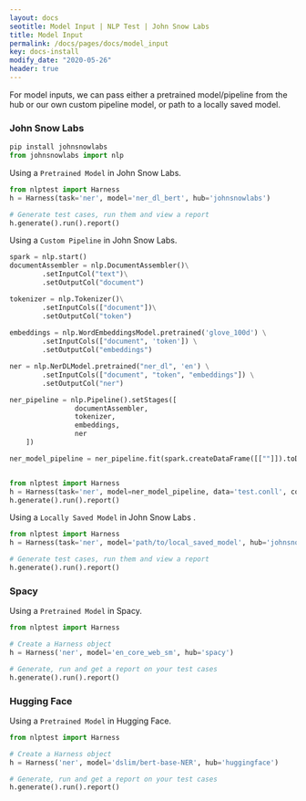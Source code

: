 ```yaml
---
layout: docs
seotitle: Model Input | NLP Test | John Snow Labs
title: Model Input
permalink: /docs/pages/docs/model_input
key: docs-install
modify_date: "2020-05-26"
header: true
---
```


<div class="main-docs" markdown="1"><div class="h3-box" markdown="1">
For model inputs, we can pass either a pretrained model/pipeline from the hub or our own custom pipeline model, or path to a locally saved model.

### John Snow Labs

```python
pip install johnsnowlabs
from johnsnowlabs import nlp
```

Using a `Pretrained Model` in John Snow Labs.

```python
from nlptest import Harness
h = Harness(task='ner', model='ner_dl_bert', hub='johnsnowlabs')

# Generate test cases, run them and view a report
h.generate().run().report()
```

Using a `Custom Pipeline` in John Snow Labs.

```python
spark = nlp.start()
documentAssembler = nlp.DocumentAssembler()\
		.setInputCol("text")\
		.setOutputCol("document")

tokenizer = nlp.Tokenizer()\
		.setInputCols(["document"])\
		.setOutputCol("token")
	
embeddings = nlp.WordEmbeddingsModel.pretrained('glove_100d') \
		.setInputCols(["document", 'token']) \
		.setOutputCol("embeddings")

ner = nlp.NerDLModel.pretrained("ner_dl", 'en') \
		.setInputCols(["document", "token", "embeddings"]) \
		.setOutputCol("ner")

ner_pipeline = nlp.Pipeline().setStages([
				documentAssembler,
				tokenizer,
				embeddings,
				ner
    ])

ner_model_pipeline = ner_pipeline.fit(spark.createDataFrame([[""]]).toDF("text"))


from nlptest import Harness
h = Harness(task='ner', model=ner_model_pipeline, data='test.conll', config='test.config')
h.generate().run().report()


```

Using a `Locally Saved Model` in John Snow Labs .

```python
from nlptest import Harness
h = Harness(task='ner', model='path/to/local_saved_model', hub='johnsnowlabs', data='test.conll', config='test.config')

# Generate test cases, run them and view a report
h.generate().run().report()
```

</div><div class="h3-box" markdown="1"> 	

### Spacy

Using a `Pretrained Model` in Spacy.
```python
from nlptest import Harness

# Create a Harness object
h = Harness('ner', model='en_core_web_sm', hub='spacy')

# Generate, run and get a report on your test cases
h.generate().run().report()
```

</div><div class="h3-box" markdown="1">

### Hugging Face

Using a `Pretrained Model` in Hugging Face.
```python
from nlptest import Harness

# Create a Harness object
h = Harness('ner', model='dslim/bert-base-NER', hub='huggingface')

# Generate, run and get a report on your test cases
h.generate().run().report()
```


</div></div>